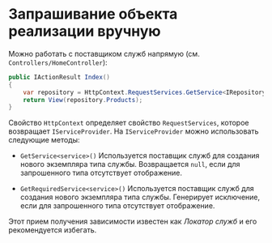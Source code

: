 # Запрашивание объекта реализации вручную

Можно работать с поставщиком служб напрямую (см. `Controllers/HomeController`):
```cs
public IActionResult Index()
{
    var repository = HttpContext.RequestServices.GetService<IRepository>();
    return View(repository.Products);
}
```

Свойство `HttpContext` определяет свойство `RequestServices`, которое возвращает `IServiceProvider`.
На `IServiceProvider` можно использовать следующие методы:

* `GetService<service>()`
Используется поставщик служб для создания нового экземпляра типа службы.
Возвращается `null`, если для запрошенного типа отсутствует отображение.

* `GetRequiredService<service>()`
Используется поставщик служб для создания нового экземпляра типа службы.
Генерирует исключение, если для запрошенного типа отсутствует отображение.

Этот прием получения зависимости известен как *Локатор служб* и его рекомендуется избегать.
